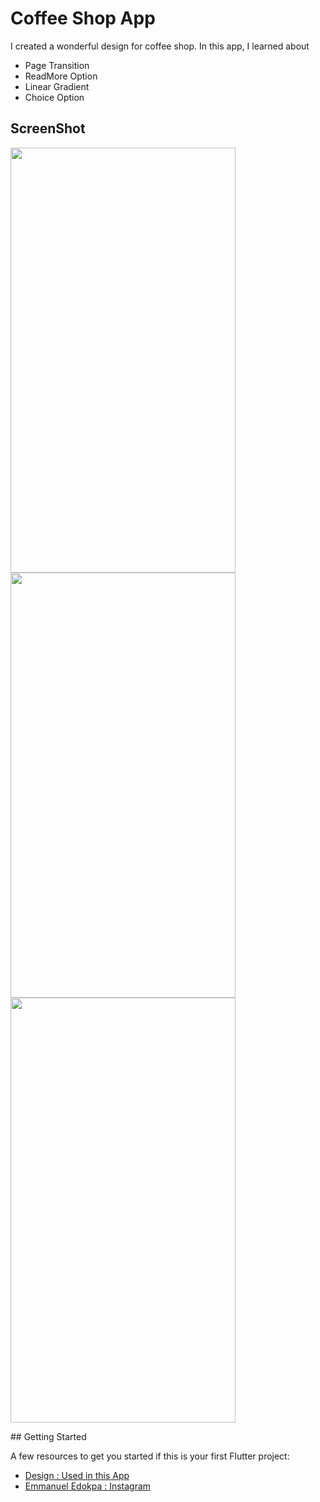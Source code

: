 # Coffee Shop App

I created a wonderful design for coffee shop. In this app, I learned about 
- Page Transition
- ReadMore Option
- Linear Gradient
- Choice Option

## ScreenShot
<p float="left">
<img src="https://user-images.githubusercontent.com/51056125/151444504-ec0e6c71-32f7-4613-92ea-47f776491414.jpg" width="360" height="680">
<img src="https://user-images.githubusercontent.com/51056125/151444422-275d05d2-a300-4d34-9a84-1ccef8ad9b4e.jpg" width="360" height="680">
<img src="https://user-images.githubusercontent.com/51056125/151444330-496c936d-6d4b-40f7-a776-af4b9be7c0de.jpg" width="360" height="680">
</p>
## Getting Started

A few resources to get you started if this is your first Flutter project:

- [Design : Used in this App](https://dribbble.com/shots/16286988-Coffee-Shop-Mobile-App)
- [Emmanuel Edokpa : Instagram](https://www.instagram.com/maneel_designer/)

